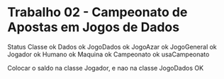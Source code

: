 # Trabalho 02 - Campeonato de Apostas em Jogos de Dados

Status      Classe
ok          Dados
ok          JogoDados
ok          JogoAzar
ok          JogoGeneral
ok          Jogador
ok          Humano
ok          Maquina
ok          Campeonato
ok          usaCampeonato

Colocar o saldo na classe Jogador, e nao na classe JogoDados OK
